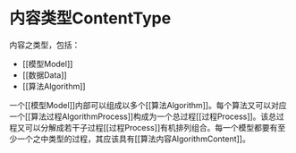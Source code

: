 # 内容类型ContentType


内容之类型，包括：
- [[模型Model]]
- [[数据Data]]
- [[算法Algorithm]]

一个[[模型Model]]内部可以组成以多个[[算法Algorithm]]。每个算法又可以对应一个[[算法过程AlgorithmProcess]]构成为一个总过程[[过程Process]]。该总过程又可以分解成若干子过程[[过程Process]]有机排列组合。每一个模型都要有至少一个之中类型的过程，其应该具有[[算法内容AlgorithmContent]]。